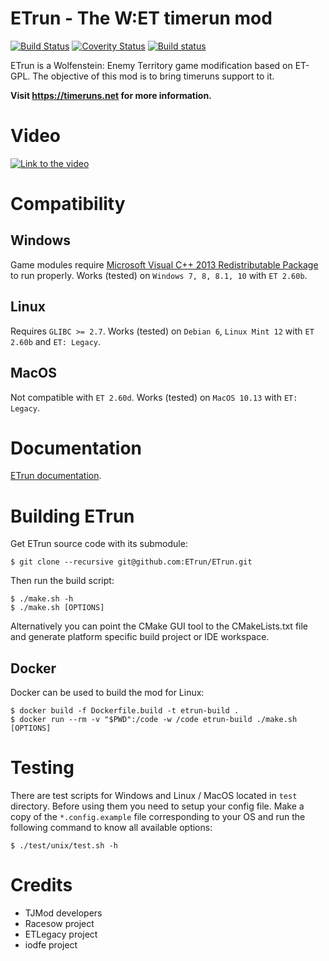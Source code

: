 ETrun - The W:ET timerun mod
============================

[![Build Status](https://travis-ci.org/ETrun/ETrun.png?branch=newstructure)](https://travis-ci.org/ETrun/ETrun)
[![Coverity Status](https://scan.coverity.com/projects/3689/badge.svg?flat=1)](https://scan.coverity.com/projects/3689)
[![Build status](https://ci.appveyor.com/api/projects/status/s1wyi7jotqyqm3s5?svg=true)](https://ci.appveyor.com/project/boutetnico/etrun)

ETrun is a Wolfenstein: Enemy Territory game modification based on ET-GPL.
The objective of this mod is to bring timeruns support to it.

**Visit https://timeruns.net for more information.**

Video
=====

[![Link to the video](https://img.youtube.com/vi/asMrNNIT0e0/0.jpg)](https://www.youtube.com/watch?v=asMrNNIT0e0)

Compatibility
=============

Windows
-------

Game modules require [Microsoft Visual C++ 2013 Redistributable Package](https://www.microsoft.com/en-us/download/details.aspx?id=40784) to run properly.
Works (tested) on `Windows 7, 8, 8.1, 10` with `ET 2.60b`.

Linux
-----

Requires `GLIBC >= 2.7`.
Works (tested) on `Debian 6`, `Linux Mint 12` with `ET 2.60b` and `ET: Legacy`.

MacOS
-----

Not compatible with `ET 2.60d`.
Works (tested) on `MacOS 10.13` with `ET: Legacy`.

Documentation
=============

[ETrun documentation](https://etrun.readthedocs.io/en/latest/).

Building ETrun
==============

Get ETrun source code with its submodule:

	$ git clone --recursive git@github.com:ETrun/ETrun.git

Then run the build script:

	$ ./make.sh -h
	$ ./make.sh [OPTIONS]

Alternatively you can point the CMake GUI tool to the CMakeLists.txt file and generate platform specific build project or IDE workspace.

Docker
------

Docker can be used to build the mod for Linux:

	$ docker build -f Dockerfile.build -t etrun-build .
	$ docker run --rm -v "$PWD":/code -w /code etrun-build ./make.sh [OPTIONS]

Testing
=======

There are test scripts for Windows and Linux / MacOS located in `test` directory.
Before using them you need to setup your config file. Make a copy of the `*.config.example` file corresponding to your OS and run the following command to know all available options:

	$ ./test/unix/test.sh -h

Credits
=======

* TJMod developers
* Racesow project
* ETLegacy project
* iodfe project